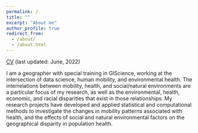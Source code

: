 ```yaml
---
permalink: /
title: ""
excerpt: "About me"
author_profile: true
redirect_from: 
  - /about/
  - /about.html
---
```


[CV](https://github.com/YoungseobEum/YoungseobEum.github.io/blob/master/files/cv.pdf) (last updated: June, 2022)

I am a geographer with special training in GIScience, working at the intersection of data science, human mobility, and environmental health. The interrelations between mobility, health, and social/natural environments are a particular focus of my research, as well as the environmental, health, economic, and racial disparities that exist in those relationships. My research projects have developed and applied statistical and computational methods to investigate the changes in mobility patterns associated with health, and the effects of social and natural environmental factors on the geographical disparity in population health.


